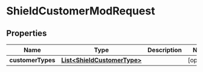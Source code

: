 

# ShieldCustomerModRequest


## Properties

Name | Type | Description | Notes
------------ | ------------- | ------------- | -------------
**customerTypes** | [**List&lt;ShieldCustomerType&gt;**](ShieldCustomerType.md) |  |  [optional]



